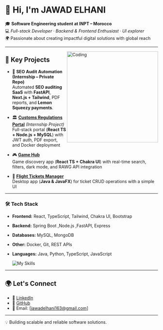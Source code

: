 # 👋 Hi, I'm JAWAD ELHANI
🎓 **Software Engineering student at INPT – Morocco**  
💻 *Full-stack Developer · Backend & Frontend Enthusiast · UI explorer*  
🌍 Passionate about creating impactful digital solutions with global reach

---
<img align="right" alt="Coding" width="300" src="https://user-images.githubusercontent.com/74038190/212748842-9fcbad5b-6173-4175-8a61-521f3dbb7514.gif">

## 🎯 Key Projects  

- 🧪 **SEO Audit Automation (Internship – Private Repo)**  
  Automated **SEO auditing SaaS** with **FastAPI**, **Next.js + Tailwind**, PDF reports, and **Lemon Squeezy payments**.  

- 🏛️ [**Customs Regulations Portal**](https://github.com/jawadelhani/RDII) *(Internship Project)*  
  Full-stack portal (**React TS + Node.js + MySQL**) with JWT auth, PDF export, and Docker deployment
- 🎮 [**Game Hub**](https://github.com/jawadelhani/game-hub)  
  Game discovery app (**React TS + Chakra UI**) with real-time search, filters, dark mode, and RAWG API integration
- 🛫 [**Flight Tickets Manager**](https://github.com/jawadelhani/Flight-Ticket-Java)  
  Desktop app (**Java & JavaFX**) for ticket CRUD operations with a simple UI


---

### 🛠️ Tech Stack  

- **Frontend:** React, TypeScript, Tailwind, Chakra UI, Bootstrap  
- **Backend:** Spring Boot ,Node.js  ,FastAPI,  Express 
- **Databases:** MySQL, MongoDB  
- **Other:** Docker, Git, REST APIs  
- **Languages:** Java, Python, TypeScript, JavaScript

  ![My Skills](https://skillicons.dev/icons?i=react,ts,java,spring,tailwind,mysql,figma,github)


---

## 🌍 Let's Connect  

- 💼 [LinkedIn](https://www.linkedin.com/in/jawad-elhani/)  
- 📂 [GitHub](https://github.com/jawadelhani)  
- 📧 Email: [jawadelhani163@gmail.com]

---

💡 Building scalable and reliable software solutions.
